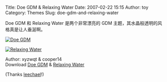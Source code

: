 Title: Doe GDM & Relaxing Water
Date: 2007-02-22 15:15
Author: toy
Category: Themes
Slug: doe-gdm-and-relaxing-water

Doe GDM 和 Relaxing Water 是两个非常漂亮的 GDM
主题，其水晶般透明的风格真是让人垂涎啊。

[![Doe
GDM](http://i.linuxtoy.org/i/2007/02/doe-gdm_s.jpg)](http://i.linuxtoy.org/i/2007/02/doe-gdm.jpg)

[![Relaxing
Water](http://i.linuxtoy.org/i/2007/02/relaxing-water_s.jpg)](http://i.linuxtoy.org/i/2007/02/relaxing-water.jpg)

Author: xyzwqt & cooper14  
Download [Doe
GDM](http://gnome-look.org/content/show.php?content=52791) & [Relaxing
Water](http://gnome-look.org/content/show.php?content=48213)

(Thanks [leechael](http://leechael.org/)!)
